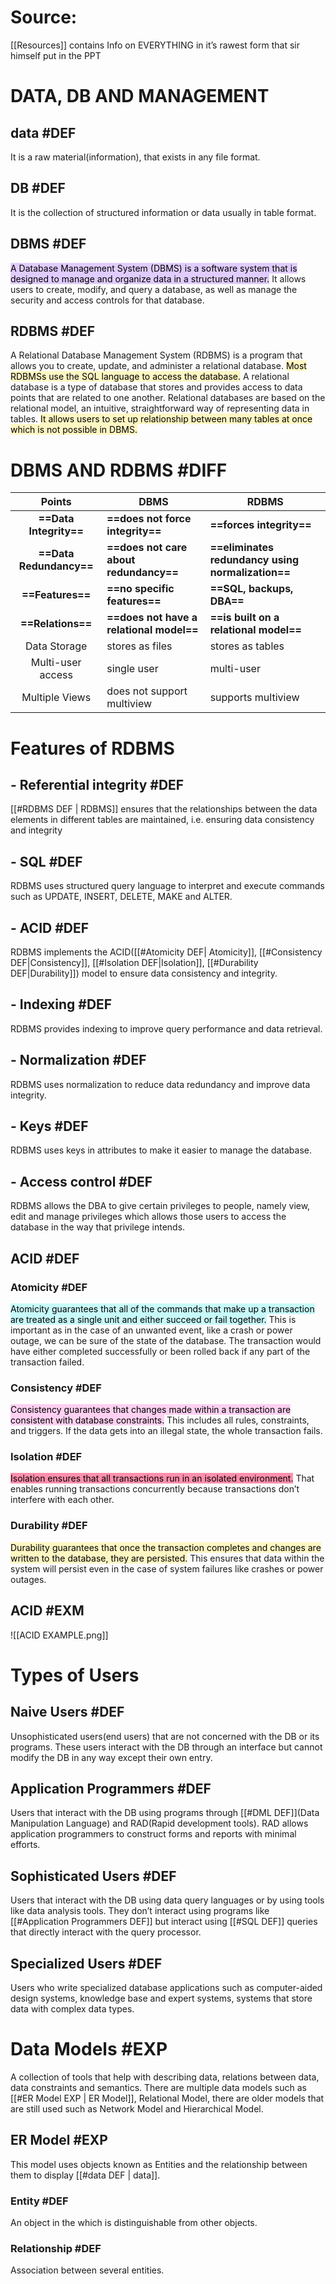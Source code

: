 
# Source:
[[Resources]] contains Info on EVERYTHING in it’s rawest form that sir himself put in the PPT


# DATA, DB AND MANAGEMENT 
## data #DEF
It is a raw material(information), that exists in any file format.
## DB #DEF 
It is the collection of structured information or data usually in table format.
## DBMS #DEF 
<mark style="background: #D2B3FFA6;">A Database Management System (DBMS) is a software system that is designed to manage and organize data in a structured manner.</mark> It allows users to create, modify, and query a database, as well as manage the security and access controls for that database.
## RDBMS #DEF 
A Relational Database Management System (RDBMS) is a program that allows you to create, update, and administer a relational database. <mark style="background: #FFF3A3A6;">Most RDBMSs use the SQL language to access the database.</mark> A relational database is a type of database that stores and provides access to data points that are related to one another. Relational databases are based on the relational model, an intuitive, straightforward way of representing data in tables.
<mark style="background: #FFF3A3A6;">It allows users to set up relationship between many tables at once which is not possible in DBMS.</mark>

# DBMS AND RDBMS #DIFF 
|         Points          | DBMS                                     | RDBMS                                             |
| :---------------------: | ---------------------------------------- | ------------------------------------------------- |
| **==Data Integrity==**  | **==does not force integrity==**         | **==forces integrity==**                          |
| **==Data Redundancy==** | **==does not care about redundancy==**   | **==eliminates redundancy using normalization==** |
|    **==Features==**     | **==no specific features==**             | **==SQL, backups, DBA==**                         |
|    **==Relations==**    | **==does not have a relational model==** | **==is built on a relational model==**            |
|      Data Storage       | stores as files                          | stores as tables                                  |
|    Multi-user access    | single user                              | multi-user                                        |
|     Multiple Views      | does not support multiview               | supports multiview                                |

# Features of RDBMS 
## - Referential integrity #DEF 
[[#RDBMS DEF | RDBMS]] ensures that the relationships between the data elements in different tables are maintained, i.e. ensuring data consistency and integrity

## - SQL #DEF 
RDBMS uses structured query language to interpret and execute commands such as UPDATE, INSERT, DELETE, MAKE and ALTER.

## - ACID #DEF 
RDBMS implements the ACID([[#Atomicity DEF| Atomicity]], [[#Consistency DEF|Consistency]], [[#Isolation DEF|Isolation]], [[#Durability DEF|Durability]]) model to ensure data consistency and integrity.

## - Indexing #DEF 
RDBMS provides indexing to improve query performance and data retrieval.

## - Normalization #DEF 
RDBMS uses normalization to reduce data redundancy and improve data integrity.

## - Keys #DEF 
RDBMS uses keys in attributes to make it easier to manage the database.
## - Access control #DEF 
RDBMS allows the DBA to give certain privileges to people, namely view, edit and manage privileges which allows those users to access the database in the way that privilege intends. 


## ACID #DEF
### Atomicity #DEF 
<mark style="background: #ABF7F7A6;">Atomicity guarantees that all of the commands that make up a transaction are treated as a single unit and either succeed or fail together.</mark> This is important as in the case of an unwanted event, like a crash or power outage, we can be sure of the state of the database. The transaction would have either completed successfully or been rolled back if any part of the transaction failed.

### Consistency #DEF 
<mark style="background: #FFB8EBA6;">Consistency guarantees that changes made within a transaction are consistent with database constraints.</mark> This includes all rules, constraints, and triggers. If the data gets into an illegal state, the whole transaction fails.

### Isolation #DEF 
<mark style="background: #FF5582A6;">Isolation ensures that all transactions run in an isolated environment.</mark> That enables running transactions concurrently because transactions don’t interfere with each other.

### Durability #DEF 
<mark style="background: #FFF3A3A6;">Durability guarantees that once the transaction completes and changes are written to the database, they are persisted.</mark> This ensures that data within the system will persist even in the case of system failures like crashes or power outages.


## ACID #EXM 
![[ACID EXAMPLE.png]] 


# Types of Users 
## Naive Users #DEF 
Unsophisticated users(end users) that are not concerned with the DB or its programs. These users interact with the DB through an interface but cannot modify the DB in any way except their own entry.
## Application Programmers #DEF 
Users that interact with the DB using programs through [[#DML DEF]](Data Manipulation Language) and RAD(Rapid development tools). RAD allows application programmers to construct forms and reports with minimal efforts.
## Sophisticated Users #DEF 
Users that interact with the DB using data query languages or by using tools like data analysis tools. They don’t interact using programs like [[#Application Programmers DEF]] but interact using [[#SQL DEF]] queries that directly interact with the query processor.
## Specialized Users #DEF 
Users who write specialized database applications such as computer-aided design systems, knowledge base and expert systems, systems that store data with complex data types.

# Data Models #EXP
A collection of tools that help with describing data, relations between data, data constraints and semantics.
There are multiple data models such as [[#ER Model EXP | ER Model]], Relational Model, there are older models that are still used such as Network Model and Hierarchical Model.

## ER Model #EXP 
This model uses objects known as Entities and the relationship between them to display [[#data DEF  | data]]. 

### Entity #DEF 
An object in the which is distinguishable from other objects.

### Relationship #DEF 
Association between several entities.
